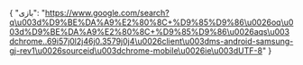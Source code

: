 {
  "بازی": "https://www.google.com/search?q\u003d%D9%BE%DA%A9%E2%80%8C+%D9%85%D9%86\u0026oq\u003d%D9%BE%DA%A9%E2%80%8C+%D9%85%D9%86\u0026aqs\u003dchrome..69i57j0l2j46j0.3579j0j4\u0026client\u003dms-android-samsung-gj-rev1\u0026sourceid\u003dchrome-mobile\u0026ie\u003dUTF-8"
}
